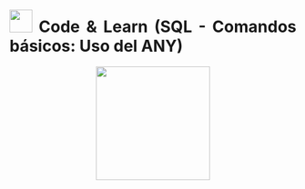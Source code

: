 <div align="justify">

# <img src=../../../../images/coding-book.png width="40"> Code & Learn (SQL - Comandos básicos: Uso del ANY)

<div align="center">
<img src="https://www.comunidadbaratz.com/wp-content/uploads/Sabes-cuales-son-los-libros-mas-vendidos-de-2017-a-traves-de-Internet-en-Espana.jpg" width="200px"/>
</div>


</div>